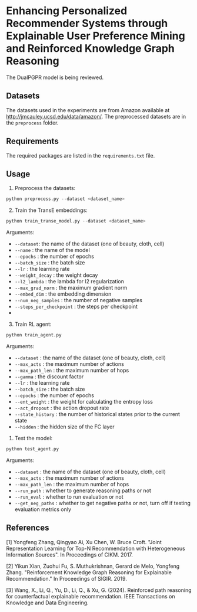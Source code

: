 # Enhancing Personalized Recommender Systems through Explainable User Preference Mining and Reinforced Knowledge Graph Reasoning 

The DualPGPR model is being reviewed.

## Datasets
The datasets used in the experiments are from Amazon available at http://jmcauley.ucsd.edu/data/amazon/. The preprocessed datasets are in the `preprocess` folder.

## Requirements
The required packages are listed in the `requirements.txt` file.

## Usage
1. Preprocess the datasets: 
```python
python preprocess.py --dataset <dataset_name>
```

2. Train the TransE embeddings:
```python
python train_transe_model.py --dataset <dataset_name>
```
Arguments:
- `--dataset`: the name of the dataset (one of beauty, cloth, cell)
-  `--name` : the name of the model
-  `--epochs` : the number of epochs
-  `--batch_size` : the batch size
-  `--lr` : the learning rate
-  `--weight_decay` : the weight decay
-  `--l2_lambda` : the lambda for l2 regularization
-  `--max_grad_norm` : the maximum gradient norm
-  `--embed_dim` : the embedding dimension
-  `--num_neg_samples` : the number of negative samples
-  `--steps_per_checkpoint` : the steps per checkpoint
-  
3. Train RL agent:
```python
python train_agent.py
```
Arguments:
- `--dataset` : the name of the dataset (one of beauty, cloth, cell)
-  `--max_acts` : the maximum number of actions
-  `--max_path_len` : the maximum number of hops
-  `--gamma` : the discount factor
-  `--lr` : the learning rate
-  `--batch_size` : the batch size
-  `--epochs` : the number of epochs
-  `--ent_weight` : the weight for calculating the entropy loss
-  `--act_dropout` : the action dropout rate
-  `--state_history` : the number of historical states prior to the current state
-  `--hidden` : the hidden size of the FC layer
1. Test the model:
```python
python test_agent.py
```
Arguments:
- `--dataset` : the name of the dataset (one of beauty, cloth, cell)
- `--max_acts` : the maximum number of actions
- `--max_path_len` : the maximum number of hops
- `--run_path` : whether to generate reasoning paths or not
- `--run_eval` : whether to run evaluation or not
- `--get_neg_paths` : whether to get negative paths or not, turn off if testing evaluation metrics only
  

## References
[1] Yongfeng Zhang, Qingyao Ai, Xu Chen, W. Bruce Croft. "Joint Representation Learning for Top-N Recommendation with Heterogeneous Information Sources". In Proceedings of CIKM. 2017.

[2] Yikun Xian, Zuohui Fu, S. Muthukrishnan, Gerard de Melo, Yongfeng Zhang. "Reinforcement Knowledge Graph Reasoning for Explainable Recommendation." In Proceedings of SIGIR. 2019.

[3] Wang, X., Li, Q., Yu, D., Li, Q., & Xu, G. (2024). Reinforced path reasoning for counterfactual explainable recommendation. IEEE Transactions on Knowledge and Data Engineering.
